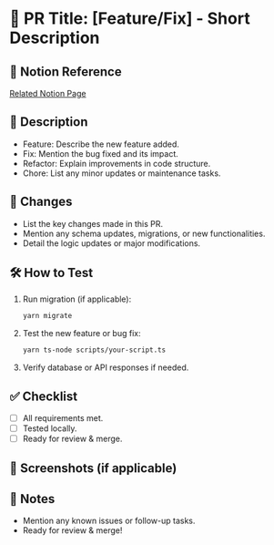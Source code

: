 # 🚀 PR Title: [Feature/Fix] - Short Description

## 📌 Notion Reference
[Related Notion Page](#) <!-- Replace with actual Notion link -->

## 📝 Description
- Feature: Describe the new feature added.
- Fix: Mention the bug fixed and its impact.
- Refactor: Explain improvements in code structure.
- Chore: List any minor updates or maintenance tasks.

## 🔧 Changes
- List the key changes made in this PR.
- Mention any schema updates, migrations, or new functionalities.
- Detail the logic updates or major modifications.

## 🛠 How to Test
1. Run migration (if applicable):  
   ```sh
   yarn migrate
   ```
2. Test the new feature or bug fix:  
   ```sh
   yarn ts-node scripts/your-script.ts
   ```
3. Verify database or API responses if needed.

## ✅ Checklist
- [ ] All requirements met.
- [ ] Tested locally.
- [ ] Ready for review & merge.

## 📸 Screenshots (if applicable)
<!-- Add screenshots here if the PR affects UI -->

## 📝 Notes
- Mention any known issues or follow-up tasks.
- Ready for review & merge!
